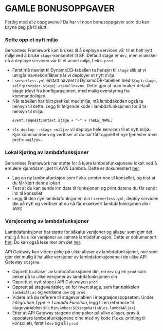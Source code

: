 # GAMLE BONUSOPPGAVER

Ferdig med alle oppgavene? Da har vi noen bonusoppgaver som du kan bryne deg på til slutt.

### Sette opp et nytt miljø

Serverless Framework kan brukes til å deploye servicen vår til et helt nytt miljø ved å bruke `stage`-konseptet til SF. Default stage er `dev`, men vi ønsker nå å deploye servicen vår til et annet miljø, f.eks. `prod`.


- Først må navnet til DynamoDB-tabellen ta hensyn til `stage` slik at vi unngår navnekonflikter når vi deployer et nytt miljø
- I `serverless.yml` erstatt navnet til DynamoDB-tabellen med `${opt:stage, self:provider.stage}-<tabellnavn>`. Dette gjør at man bruker default stage (dev) fra konfigurasjonen, med mulig overstyring fra kommandolinjen
- Når tabellen har blitt prefixet med miljø, må lambdakoden også ta hensyn til dette. Legg til følgende kode i lambdafunksjonen for å ta hensyn til miljø:
  ```
  event.requestContext.stage + "-" + TABLE_NAME;
  ```
- `sls deploy --stage <miljo>` vil deploye hele servicen til et nytt miljø. Kjør kommandoen og verifiser at du har fått opprettet nye tjenester med prefix `<miljo>-`

### Lokal kjøring av lambdafunksjoner

Serverless Framework har støtte for å kjøre lambdafunksjonene lokalt ved å emulere kjøretidsmiljøet til AWS Lambda. Dette er dokumentert [her](https://serverless.com/framework/docs/providers/aws/cli-reference/invoke-local/).

- Lag en ny lambdafunksjon som f.eks. printer noe til konsollet, og test at du får kjørt denne lokalt
- Test at du kan sende inn data til funksjonen og print datene du får sendt inn til konsollet
- Legg til den nye lambdafunksjonen din i `serverless.yml`, deploy servicen din på nytt og verifiser at du nå får eksekvert lambdafunksjonen din i AWS

### Versjonering av lambdafunksjoner

Lambdafunksjoner har støtte for såkalte versjoner og aliaser som gjør det mulig å ha ulike versjoner av samme lambdafunksjon. Dette er dokumentert [her](http://docs.aws.amazon.com/lambda/latest/dg/versioning-aliases.html). Du kan også lese mer om det [her](https://aws.amazon.com/blogs/compute/using-api-gateway-stage-variables-to-manage-lambda-functions/).

API Gateway kan videre peke på ulike aliaser av lambdafunksjoner, noe som gjør det mulig å ha ulike versjoner av lambdafunksjonene i de ulike API Gateway `stagene`.

- Opprett to aliaser av lambdafunksjonen din, en `dev` og en `prod` som peker på to ulike versjoner av lambdafunksjonen din
- Opprett et nytt stage i API Gatewayen `prod`
- Opprett så stagevariabler, en for hvert stage, som har nøkkelen `lambdaAlias` og verdiene `dev` og `prod`.
- Videre må du referere til stagevariablen i integrasjonsoppsettet: Under _Integration Type_ -> _Lambda Function_, legg til en referanse til stagevariablen slik `MinLambda:${stageVariables.lambdaAlias}`
- Etter at API Gateway stagene dine peker på ulike aliaser, prøv å oppdatere lambdafunksjonene dine med ny kode (f.eks. printing til konsollet), først i `dev` og så i `prod`
